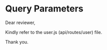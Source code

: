 # Query Parameters

Dear reviewer,

Kindly refer to the user.js (api/routes/user) file.

Thank you.

